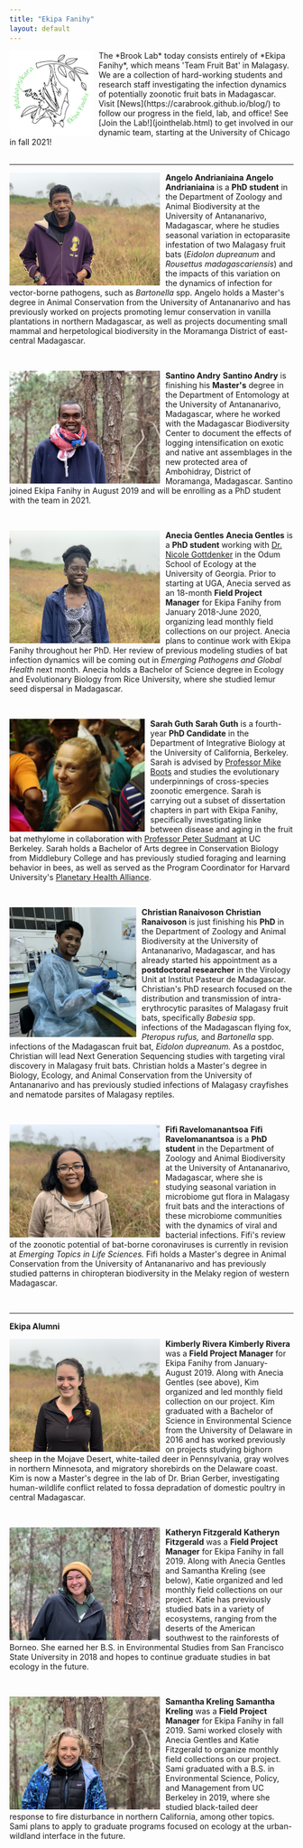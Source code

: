 ```yaml
---
title: "Ekipa Fanihy"
layout: default
---
```

<img src="/assets/EkipaFanihyLogoWhite.png" alt="bat" style="height: 150px; padding-right: 10px;" align="left">
The *Brook Lab* today consists entirely of *Ekipa Fanihy*, which means 'Team Fruit Bat' in Malagasy. We are a collection of hard-working students and research staff investigating the infection dynamics of potentially zoonotic fruit bats in Madagascar. Visit [News](https://carabrook.github.io/blog/) to follow our progress in the field, lab, and office! See [Join the Lab!](jointhelab.html) to get involved in our dynamic team, starting at the University of Chicago in fall 2021!

<div style="clear:both;">&nbsp;</div>

---

**Angelo Andrianiaina**
<img src="/assets/angelo_andrianiaina.jpg" alt="bat" style="height: 200px; padding-right: 10px;" align="left">
**Angelo Andrianiaina** is a **PhD student** in the Department of Zoology and Animal Biodiversity at the University of Antananarivo, Madagascar, where he studies seasonal variation in ectoparasite infestation of two Malagasy fruit bats (*Eidolon dupreanum* and *Rousettus madagascariensis*) and the impacts of this variation on the dynamics of infection for vector-borne pathogens, such as *Bartonella* spp. Angelo holds a Master's degree in Animal Conservation from the University of Antananarivo and has previously worked on projects promoting lemur conservation in vanilla plantations in northern Madagascar, as well as projects documenting small mammal and herpetological biodiversity in the Moramanga District of east-central Madagascar.

<div style="clear:both;">&nbsp;</div>

**Santino Andry**
<img src="/assets/santino_andry.jpg" alt="bat" style="height: 200px; padding-right: 10px;" align="left">
**Santino Andry** is finishing his **Master's** degree in the Department of Entomology at the University of Antananarivo, Madagascar, where he worked with the Madagascar Biodiversity Center to document the effects of logging intensification on exotic and native ant assemblages in the new protected area of Ambohidray, District of Moramanga, Madagascar. Santino joined Ekipa Fanihy in August 2019 and will be enrolling as a PhD student with the team in 2021.

<div style="clear:both;">&nbsp;</div>

**Anecia Gentles**
<img src="/assets/anecia_gentles.jpg" alt="bat" style="height: 200px; padding-right: 10px;" align="left">
**Anecia Gentles** is a **PhD student** working with [Dr. Nicole Gottdenker](https://www.gottdenkerlab.com/) in the Odum School of Ecology at the University of Georgia. Prior to starting at UGA, Anecia served as an 18-month  **Field Project Manager** for Ekipa Fanihy from January 2018-June 2020, organizing lead monthly field collections on our project. Anecia plans to continue work with Ekipa Fanihy throughout her PhD. Her review of previous modeling studies of bat infection dynamics will be coming out in *Emerging Pathogens and Global Health* next month. Anecia holds a Bachelor of Science degree in Ecology and Evolutionary Biology from Rice University, where she studied lemur seed dispersal in Madagascar.

<div style="clear:both;">&nbsp;</div>

**Sarah Guth**
<img src="/assets/sarah_guth.jpg" alt="bat" style="height: 200px; padding-right: 10px;" align="left">
**Sarah Guth** is a fourth-year **PhD Candidate** in the Department of Integrative Biology at the University of California, Berkeley. Sarah is advised by [Professor Mike Boots](https://bootslab.org/) and studies the evolutionary underpinnings of cross-species zoonotic emergence. Sarah is carrying out a subset of dissertation chapters in part with Ekipa Fanihy, specifically investigating linke between disease and aging in the fruit bat methylome in collaboration with [Professor Peter Sudmant](https://www.sudmantlab.org/) at UC Berkeley. Sarah holds a Bachelor of Arts degree in Conservation Biology from Middlebury College and has previously studied foraging and learning behavior in bees, as well as served as the Program Coordinator for Harvard University's [Planetary Health Alliance](https://planetaryhealthalliance.org/).

<div style="clear:both;">&nbsp;</div>

**Christian Ranaivoson**
<img src="/assets/christian_ranaivoson.jpg" alt="bat" style="height: 230px; padding-right: 10px;" align="left">
**Christian Ranaivoson** is just finishing his **PhD** in the Department of Zoology and Animal Biodiversity at the University of Antananarivo, Madagascar, and has already started his appointment as a **postdoctoral researcher** in the Virology Unit at Institut Pasteur de Madagascar. Christian's PhD research focused on the distribution and transmission of intra-erythrocytic parasites of Malagasy fruit bats, specifically *Babesia* spp. infections of the Madagascan flying fox, *Pteropus rufus,* and *Bartonella* spp. infections of the Madagascan fruit bat, *Eidolon dupreanum.* As a postdoc, Christian will lead Next Generation Sequencing studies with targeting viral discovery in Malagasy fruit bats. Christian holds a Master's degree in Biology, Ecology, and Animal Conservation from the University of Antananarivo and has previously studied infections of Malagasy crayfishes and nematode parsites of Malagasy reptiles.

<div style="clear:both;">&nbsp;</div>

**Fifi Ravelomanantsoa**
<img src="/assets/fifi_ravelomanantsoa.jpg" alt="bat" style="height: 200px; padding-right: 10px;" align="left">
**Fifi Ravelomanantsoa** is a **PhD student** in the Department of Zoology and Animal Biodiversity at the University of Antananarivo, Madagascar, where she is studying seasonal variation in microbiome gut flora in Malagasy fruit bats and the interactions of these microbiome communities with the dynamics of viral and bacterial infections. Fifi's review of the zoonotic potential of bat-borne coronaviruses is currently in revision at *Emerging Topics in Life Sciences.* Fifi holds a Master's degree in Animal Conservation from the University of Antananarivo and has previously studied patterns in chiropteran biodiversity in the Melaky region of western Madagascar.

<div style="clear:both;">&nbsp;</div>

---
**Ekipa Alumni**

**Kimberly Rivera**
<img src="/assets/kimberly_rivera.jpg" alt="bat" style="height: 200px; padding-right: 10px;" align="left">
**Kimberly Rivera** was a **Field Project Manager** for Ekipa Fanihy from January-August 2019. Along with Anecia Gentles (see above), Kim organized and led monthly field collection on our project. Kim graduated with a Bachelor of Science in Environmental Science from the University of Delaware in 2016 and has worked previously on projects studying bighorn sheep in the Mojave Desert, white-tailed deer in Pennsylvania, gray wolves in northern Minnesota, and migratory shorebirds on the Delaware coast. Kim is now a Master's degree in the lab of Dr. Brian Gerber, investigating human-wildlife conflict related to fossa depradation of domestic poultry in central Madagascar.

<div style="clear:both;">&nbsp;</div>

**Katheryn Fitzgerald**
<img src="/assets/katie_fitzgerald.jpg" alt="bat" style="height: 200px; padding-right: 10px;" align="left">
**Katheryn Fitzgerald** was a **Field Project Manager** for Ekipa Fanihy in fall 2019. Along with Anecia Gentles and Samantha Kreling (see below), Katie organized and led monthly field collections on our project. Katie has previously studied bats in a variety of ecosystems, ranging from the deserts of the American southwest to the rainforests of Borneo. She earned her B.S. in Environmental Studies from San Francisco State University in 2018 and hopes to continue graduate studies in bat ecology in the future.

<div style="clear:both;">&nbsp;</div>

**Samantha Kreling**
<img src="/assets/sami_kreling.jpg" alt="bat" style="height: 200px; padding-right: 10px;" align="left">
**Samantha Kreling** was a **Field Project Manager** for Ekipa Fanihy in fall 2019. Sami worked closely with Anecia Gentles and Katie Fitzgerald to organize monthly field collections on our project. Sami graduated with a B.S. in Environmental Science, Policy, and Management from UC Berkeley in 2019, where she studied black-tailed deer response to fire disturbance in northern California, among other topics. Sami plans to apply to graduate programs focused on ecology at the urban-wildland interface in the future.